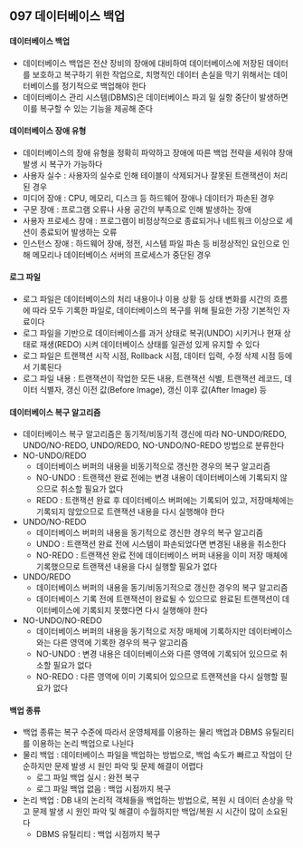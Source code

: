 ## 097 데이터베이스 백업

#### 데이터베이스 백업

- 데이터베이스 백업은 전산 장비의 장애에 대비하여 데이터베이스에 저장된 데이터를 보호하고 복구하기 위한 작업으로, 치명적인 데이터 손실을 막기 위해서는 데이터베이스를 정기적으로 백업해야 한다
- 데이터베이스 관리 시스템(DBMS)은 데이터베이스 파괴 밀 실항 중단이 발생하면 이를 복구할 수 있는 기능을 제공해 준다



#### 데이터베이스 장애 유형

- 데이터베이스의 장애 유형을 정확히 파악하고 장애에 따른 백업 전략을 세워야 장애 발생 시 복구가 가능하다
- 사용자 실수 : 사용자의 실수로 인해 테이블이 삭제되거나 잘못된 트랜잭션이 처리된 경우
- 미디어 장애 : CPU, 메모리, 디스크 등 하드웨어 장애나 데이터가 파손된 경우
- 구문 장애 : 프로그램 오류나 사용 공간의 부족으로 인해 발생하는 장애
- 사용자 프로세스 장애 : 프로그램이 비정상적으로 종료되거나 네트워크 이상으로 세션이 종료되어 발생하는 오류
- 인스턴스 장애 : 하드웨어 장애, 정전, 시스템 파일 파손 등 비정상적인 요인으로 인해 메모리나 데이터베이스 서버의 프로세스가 중단된 경우



#### 로그 파일

- 로그 파일은 데이터베이스의 처리 내용이나 이용 상황 등 상태 변화를 시간의 흐름에 따라 모두 기록한 파일로, 데이터베이스의 복구를 위해 필요한 가장 기본적인 자료이다
- 로그 파일을 기반으로 데이터베이스를 과거 상태로 복귀(UNDO) 시키거나 현재 상태로 재생(REDO) 시켜 데이터베이스 상태를 일관성 있게 유지할 수 있다
- 로그 파일은 트랜잭션 시작 시점, Rollback 시점, 데이터 입력, 수정 삭제 시점 등에서 기록된다
- 로그 파일 내용 : 트랜잭션이 작업한 모든 내용, 트랜잭션 식별, 트랜잭션 레코드, 데이터 식별자, 갱신 이전 값(Before Image), 갱신 이후 값(After Image) 등



#### 데이터베이스 복구 알고리즘

- 데이터베이스 복구 알고리즘은 동기적/비동기적 갱신에 따라 NO-UNDO/REDO, UNDO/NO-REDO, UNDO/REDO, NO-UNDO/NO-REDO 방법으로 분류한다
- NO-UNDO/REDO
  - 데이터베이스 버퍼의 내용을 비동기적으로 갱신한 경우의 복구 알고리즘
  - NO-UNDO : 트랜잭션 완료 전에는 변경 내용이 데이터베이스에 기록되지 않으므로 취소할 필요가 없다
  - REDO : 트랜잭션 완료 후 데이터베이스 버퍼에는 기록되어 있고, 저장매체에는 기록되지 않았으므로 트랜잭션 내용을 다시 실행해야 한다
- UNDO/NO-REDO
  - 데이터베이스 버퍼의 내용을 동기적으로 갱신한 경우의 복구 알고리즘
  - UNDO : 트랜잭션 완료 전에 시스템이 파손되었다면 변경된 내용을 취소한다
  - NO-REDO : 트랜잭션 완료 전에 데이터베이스 버퍼 내용을 이미 저장 매체에 기록했으므로 트랜잭션 내용을 다시 실행할 필요가 없다
- UNDO/REDO
  - 데이터베이스 버퍼의 내용을 동기/비동기적으로 갱신한 경우의 복구 알고리즘
  - 데이터베이스 기록 전에 트랜잭션이 완료될 수 있으므로 완료된 트랜잭션이 데이터베이스에 기록되지 못했다면 다시 실행해야 한다
- NO-UNDO/NO-REDO
  - 데이터베이스 버퍼의 내용을 동기적으로 저장 매체에 기록하지만 데이터베이스와는 다른 영역에 기록한 경우의 복구 알고리즘
  - NO-UNDO : 변경 내용은 데이터베이스와 다른 영역에 기록되어 있으므로 취소할 필요가 없다
  - NO-REDO : 다른 영역에 이미 기록되어 있으므로 트랜잭션을 다시 실행할 필요가 없다



#### 백업 종류

- 백업 종류는 복구 수준에 따라서 운영체제를 이용하는 물리 백업과 DBMS 유틸리티를 이용하는 논리 백업으로 나뉜다
- 물리 백업 : 데이터베이스 파일을 백업하는 방법으로, 백업 속도가 빠르고 작업이 단순하지만 문제 발생 시 원인 파악 및 문제 해결이 어렵다
  - 로그 파일 백업 실시 : 완전 복구
  - 로그 파일 백업 없음 : 백업 시점까지 복구
- 논리 백업 : DB 내의 논리적 객체들을 백업하는 방법으로, 복원 시 데이터 손상을 막고 문제 발생 시 원인 파악 및 해결이 수월하지만 백업/복원 시 시간이 많이 소요된다
  - DBMS 유틸리티 : 백업 시점까지 복구